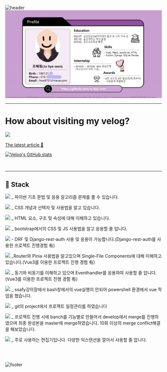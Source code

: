<!-- <div align="center">  -->
![header](https://capsule-render.vercel.app/api?type=waving&height=230&section=header&text=Welcome%20%20%20my%20%20%20profile😊&fontSize=70)
![Alt text](image-1.png)
<!-- &color=B897FF -->
<!-- #  Welcome my github profile :wave: -->

<!-- # It's me!  -->

<!-- 
<div style="display: flex; justify-content: space-between;">
<div style="display:flex 1 felx-direction: row;"> -->

<!-- ## :deciduous_tree:  -->
<!-- <br/> -->

<hr />


# How about visiting my velog?

<a href="https://velog.io/@turtle_hw" target="_blank"><img src="https://img.shields.io/badge/Velog-20c997?style=flat-square&logo=Vimeo&logoColor=white"/>  

The latest article 💨 </a> 
<!-- <summary>Go to Velog </summary> -->

<!-- <br/> -->
<!-- <details> -->

<!-- <br /> -->

[![Velog's GitHub stats](https://velog-readme-stats.vercel.app/api?name=turtle_hw)](https://velog.io/@turtle_hw)

<!-- </details> -->
<br/>

<!-- <details>
<summary>GitHub stats</summary>

<!-- <details> -->
<!-- <summary>GitHub stats</summary> -->
<!-- Status

![Anurag's GitHub stats](https://github-readme-stats.vercel.app/api?username=Jo-hye-won&theme=material-palenight&show_icons=true)

</details> -->

<hr/>

##  :purple_heart: Stack

<!--파이썬 -->
<img src="https://img.shields.io/badge/python-3776AB?style=for-the-badge&logo=python&logoColor=white"> _ 파이썬 기초 문법 및 응용 알고리즘 문제를 풀 수 있습니다.


<!-- CSS -->
<img src="https://img.shields.io/badge/CSS3-1572B6?style=for-the-badge&logo=CSS3&logoColor=white"> _ CSS 개념과 선택자 및 사용법을 알고 있습니다.

<!-- HTML -->
<img src="https://img.shields.io/badge/HTML5-E34F26?style=for-the-badge&logo=HTML5&logoColor=white"> _ HTML 요소, 구조 및 속성에 대해 이해하고 있습니다.

<!-- bootstrap -->
<img src="https://img.shields.io/badge/bootstrap-7952B3?style=for-the-badge&logo=bootstrap&logoColor=white"> _ bootstrap에서의 CSS 및 JS 사용법을 알고 응용할 줄 압니다.

<!-- Django -->
 <img src="https://img.shields.io/badge/django-6DB33F?style=for-the-badge&logo=django&logoColor=white"> - DRF 및 Django-rest-auth 사용 및 응용이 가능합니다.(Django-rest-auth를 사용한 프로젝트 진행경험 有)

<!-- vue.js -->
<img src="https://img.shields.io/badge/Vue.js-35495E?style=for-the-badge&logo=vue.js&logoColor=4FC08D"> _Router와 Pinia 사용법을 알고있으며 Single-File Components에 대해 이해하고 있습니다.(Vue3를 이용한 프로젝트 진행 경험 有)


<!-- 자바스크립트 -->
<img src="https://img.shields.io/badge/javascript-F7DF1E?style=for-the-badge&logo=javascript&logoColor=black"> _ 동기와 비동기를 이해하고 있으며 Eventhandler를 응용하여 사용할 줄 압니다.(Vue3를 이용한 프로젝트 진행 경험 有)

<!-- powershell -->
<img src="https://img.shields.io/badge/Powershell-2CA5E0?style=for-the-badge&logo=powershell&logoColor=white"> _ ssafy강의장에서 bash창에서의 vue실행이 안되어 powershell 환경에서 vue 작업을 했습니다.

<!-- git -->
<img src="https://img.shields.io/badge/git-F05032?style=for-the-badge&logo=git&logoColor=white"> _ git의 project에서 프로젝트 일정관리를 하였습니다

<!-- github -->
<img src="https://img.shields.io/badge/github-181717?style=for-the-badge&logo=github&logoColor=white"> _ 프로젝트 진행 시에 banch를 기능별로 만들어서 develop에서 merge를 진행하였으며 최종 완성본을 master에 merge하였습니다.
10회 이상의 merge conflict해결을 해보았습니다.

<!-- VSCode -->
<img src="https://img.shields.io/badge/VSCode-007ACC?style=for-the-badge&logo=VisualStudioCode&logoColor=white"> _ 주로 사용하는 편집기입니다. 다양한 익스텐션을 깔아서 사용할 줄 압니다.
 
   <br/>
   <br/>

</div>
</div>
<!-- </div> -->

![footer](https://capsule-render.vercel.app/api?type=wave&color=auto&height=200&section=footer&text=Now%20hire%20me!&fontSize=90)